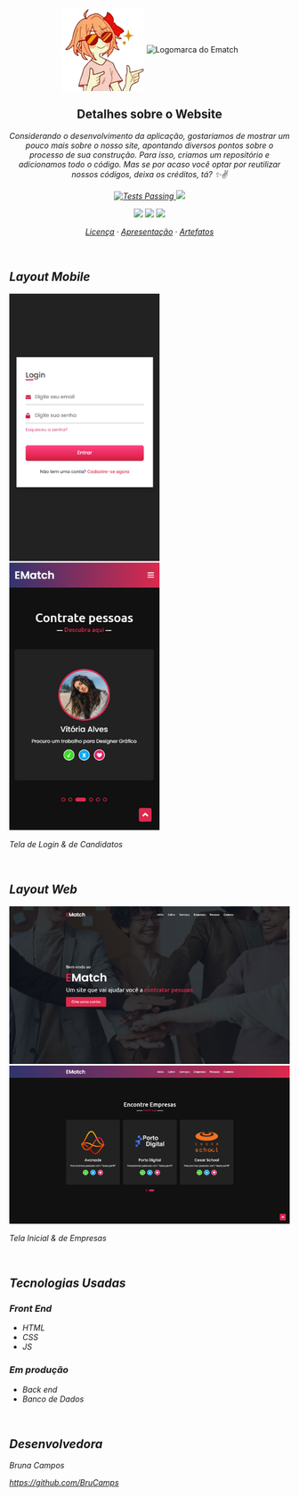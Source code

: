 <p align="center">
 <img width="150px" src="https://github.com/Ematch-TCE/Website-Responsive-Ematch/blob/main/images/menina.png" align="center" alt="Figura feminina" />
 <img width="80px" src="https://cdn.discordapp.com/attachments/890551629789675590/912349620095557682/Design_sem_nome_100.png" align="center" alt="Logomarca do Ematch" />
 <h2 align="center">Detalhes sobre o Website</h2>
 <p align="center"><em>Considerando o desenvolvimento da aplicação, gostariamos de mostrar um pouco mais sobre o nosso site, apontando diversos pontos sobre o processo de sua construção. Para isso, criamos um repositório e adicionamos todo o código. Mas se por acaso você optar por reutilizar nossos códigos, deixa os créditos, tá? ✨✌<em> </p>
</p>
 

 <p align="center">
    <a href="https://github.com/Ematch-TCE/Website-Responsive-Ematch/blob/main/LICENSE">
      <img alt="Tests Passing" src="https://img.shields.io/npm/l/react"/>
    </a>
    <a href="https://img.shields.io/netlify/d64989cf-7dfe-4917-9658-3d2559f73910?color=purple&label=Ematch&logo=Netlify">
      <img src="https://img.shields.io/netlify/bf670101-0ac5-40fd-aa09-e014894a37c7?color=655BE1&logo=Netlify" />
  </a>
  </p>
  
  <p align="center">
  <a href ="mailto:tecods8@gmail.com"><img src="https://img.shields.io/badge/Gmail-D14836?style=for-the-badge&logo=gmail&logoColor=white" target="_blank"></a>
  <a href="https://www.instagram.com/_ematch_/"><img src="https://img.shields.io/badge/Instagram-E4405F?style=for-the-badge&logo=instagram&logoColor=white" target="_blank"></a>
  <a href="https://ematch.netlify.app/"><img src="https://img.shields.io/badge/Netlify-00C7B7?style=for-the-badge&logo=netlify&logoColor=white" target="_blank"></a>
  </p>
  
  
  <p align="center">
    <a href="https://github.com/Ematch-TCE/Website-Responsive-Ematch/blob/main/LICENSE">Licença</a>
    ·
    <a href="https://github.com/Ematch-TCE/Ematch-TCE">Apresentação</a>
    ·
    <a href="https://github.com/Ematch-TCE/Artefatos-do-Projeto">Artefatos</a>
  </p>
  
  <br>
  
  ## Layout Mobile
  
  <div style="display=inline_block">
  <img style="max-width: 100%;" src="https://github.com/Ematch-TCE/Website-Responsive-Ematch/blob/main/Layouts/tela-a.png"> <img style="max-width: 100%;" src="https://github.com/Ematch-TCE/Website-Responsive-Ematch/blob/main/Layouts/tela-2.png">
   <p>Tela de Login & de Candidatos</p>
  </div>
  
   <br>
  
  ## Layout Web
  
  <div>
  <img style="max-width: 100%;" src="https://github.com/Ematch-TCE/Website-Responsive-Ematch/blob/main/Layouts/tela-b.png"> <br> <img style="max-width: 100%;" src="https://github.com/Ematch-TCE/Website-Responsive-Ematch/blob/main/Layouts/tela.png">
  <p>Tela Inicial & de Empresas</p>
  </div>
  
   <br>
  
   ## Tecnologias Usadas
   
   ### Front End
   * HTML
   * CSS
   * JS

   ### Em produção
   * Back end
   * Banco de Dados
 
  <br>

  ## Desenvolvedora
  
  Bruna Campos

  <a target="_blank" src="https://github.com/BruCamps">https://github.com/BruCamps</a>

  
  
